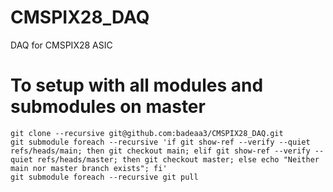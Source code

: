 # CMSPIX28_DAQ
DAQ for CMSPIX28 ASIC

# To setup with all modules and submodules on master
```
git clone --recursive git@github.com:badeaa3/CMSPIX28_DAQ.git
git submodule foreach --recursive 'if git show-ref --verify --quiet refs/heads/main; then git checkout main; elif git show-ref --verify --quiet refs/heads/master; then git checkout master; else echo "Neither main nor master branch exists"; fi'
git submodule foreach --recursive git pull
```